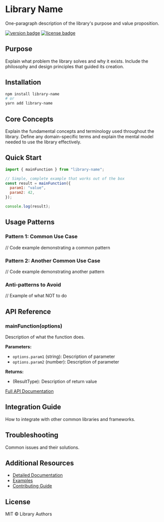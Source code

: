 # Library Name

One-paragraph description of the library's purpose and value proposition.

[![version badge](https://img.shields.io/npm/v/library-name.svg)](https://www.npmjs.com/package/library-name)
[![license badge](https://img.shields.io/npm/l/library-name.svg)](https://github.com/username/library-name/blob/main/LICENSE)

## Purpose

Explain what problem the library solves and why it exists. Include the philosophy and design principles that guided its creation.

## Installation

```bash
npm install library-name
# or
yarn add library-name
```

## Core Concepts

Explain the fundamental concepts and terminology used throughout the library. Define any domain-specific terms and explain the mental model needed to use the library effectively.

## Quick Start

```js
import { mainFunction } from "library-name";

// Simple, complete example that works out of the box
const result = mainFunction({
  param1: "value",
  param2: 42,
});

console.log(result);
```

## Usage Patterns

### Pattern 1: Common Use Case

// Code example demonstrating a common pattern

### Pattern 2: Another Common Use Case

// Code example demonstrating another pattern

### Anti-patterns to Avoid

// Example of what NOT to do

## API Reference

### mainFunction(options)

Description of what the function does.

**Parameters:**

- `options.param1` (string): Description of parameter
- `options.param2` (number): Description of parameter

**Returns:**

- (ResultType): Description of return value

[Full API Documentation](./docs/api.md)

## Integration Guide

How to integrate with other common libraries and frameworks.

## Troubleshooting

Common issues and their solutions.

## Additional Resources

- [Detailed Documentation](./docs/)
- [Examples](./examples/)
- [Contributing Guide](./CONTRIBUTING.md)

## License

MIT © Library Authors

